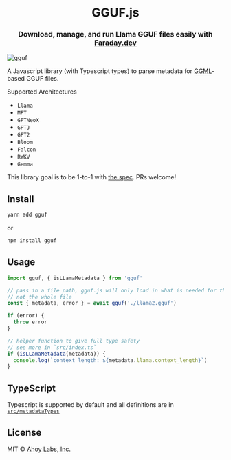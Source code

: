 <h1 align="center">GGUF.js</h1>

<h3 align="center">Download, manage, and run Llama GGUF files easily with <a href="https://faraday.dev">Faraday.dev</a></h3>

![gguf](https://github.com/Oblomov/clinfo/assets/6139501/748f2773-1b4f-4d55-9353-6fb68b7bf603)

A Javascript library (with Typescript types) to parse metadata for [GGML](https://github.com/ggerganov/ggml)-based GGUF files.

Supported Architectures

- `Llama`
- `MPT`
- `GPTNeoX`
- `GPTJ`
- `GPT2`
- `Bloom`
- `Falcon`
- `RWKV`
- `Gemma`

This library goal is to be 1-to-1 with [the spec](https://github.com/philpax/ggml/blob/gguf-spec/docs/gguf.md). PRs welcome!

## Install

```sh
yarn add gguf
```

or

```sh
npm install gguf
```

## Usage

```ts
import gguf, { isLLamaMetadata } from 'gguf'

// pass in a file path, gguf.js will only load in what is needed for the metadata
// not the whole file
const { metadata, error } = await gguf('./llama2.gguf')

if (error) {
  throw error
}

// helper function to give full type safety
// see more in `src/index.ts`
if (isLLamaMetadata(metadata)) {
  console.log(`context length: ${metadata.llama.context_length}`)
}
```

## TypeScript

Typescript is supported by default and all definitions are in [`src/metadataTypes`](https://github.com/ahoylabs/gguf.js/blob/main/src/metadataTypes.ts)

## License

MIT © [Ahoy Labs, Inc.](https://faraday.dev)
